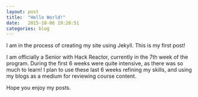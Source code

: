 ```yaml
---
layout: post
title:  "Hello World!"
date:   2015-10-06 19:28:51
categories: blog
---
```

I am in the process of creating my site using Jekyll. This is my first post! 

I am officially a Senior with Hack Reactor, currently in the 7th week of the program. During the first 6 weeks were quite intensive, as there was so much to learn! I plan to use these last 6 weeks refining my skills, and using my blogs as a medium for reviewing course content.

Hope you enjoy my posts.